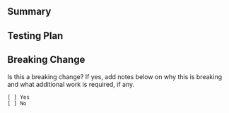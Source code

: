 ## Summary

## Testing Plan

## Breaking Change

Is this a breaking change? If yes, add notes below on why this is breaking and
what additional work is required, if any.

```
[ ] Yes
[ ] No
```
